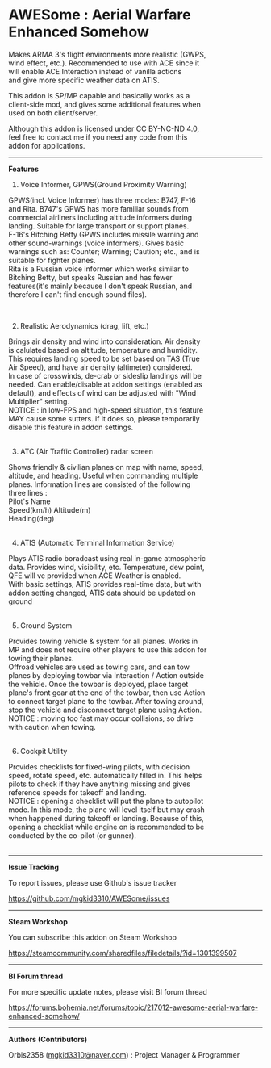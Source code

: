 # AWESome : Aerial Warfare Enhanced Somehow  

Makes ARMA 3's flight environments more realistic (GWPS,  
wind effect, etc.). Recommended to use with ACE since it  
will enable ACE Interaction instead of vanilla actions  
and give more specific weather data on ATIS.  

This addon is SP/MP capable and basically works as a  
client-side mod, and gives some additional features when  
used on both client/server.  

Although this addon is licensed under CC BY-NC-ND 4.0,  
feel free to contact me if you need any code from this  
addon for applications.  

----------------

**Features**  

1. Voice Informer, GPWS(Ground Proximity Warning)  

GPWS(incl. Voice Informer) has three modes: B747, F-16  
and Rita. B747's GPWS has more familiar sounds from  
commercial airliners including altitude informers during  
landing. Suitable for large transport or support planes.  
F-16's Bitching Betty GPWS includes missile warning and  
other sound-warnings (voice informers). Gives basic  
warnings such as: Counter; Warning; Caution; etc., and is  
suitable for fighter planes.  
Rita is a Russian voice informer which works similar to  
Bitching Betty, but speaks Russian and has fewer  
features(it's mainly because I don't speak Russian, and  
therefore I can't find enough sound files).  

&nbsp;

2. Realistic Aerodynamics (drag, lift, etc.)  

Brings air density and wind into consideration. Air density  
is calulated based on altitude, temperature and humidity.  
This requires landing speed to be set based on TAS (True  
Air Speed), and have air density (altimeter) considered.  
In case of crosswinds, de-crab or sideslip landings will be  
needed. Can enable/disable at addon settings (enabled as  
default), and effects of wind can be adjusted with "Wind  
Multiplier" setting.  
NOTICE : in low-FPS and high-speed situation, this feature  
MAY cause some sutters. if it does so, please temporarily  
disable this feature in addon settings.  
&nbsp;

3. ATC (Air Traffic Controller) radar screen  

Shows friendly & civilian planes on map with name, speed,  
altitude, and heading. Useful when commanding multiple  
planes. Information lines are consisted of the following  
three lines :  
Pilot's Name  
Speed(km/h) Altitude(m)  
Heading(deg)  
&nbsp;

4. ATIS (Automatic Terminal Information Service)  

Plays ATIS radio boradcast using real in-game atmospheric  
data. Provides wind, visibility, etc. Temperature, dew point,  
QFE will ve provided when ACE Weather is enabled.  
With basic settings, ATIS provides real-time data, but with  
addon setting changed, ATIS data should be updated on  
ground  
&nbsp;

5. Ground System  

Provides towing vehicle & system for all planes. Works in  
MP and does not require other players to use this addon for  
towing their planes.  
Offroad vehicles are used as towing cars, and can tow  
planes by deploying towbar via Interaction / Action outside  
the vehicle. Once the towbar is deployed, place target  
plane's front gear at the end of the towbar, then use Action  
to connect target plane to the towbar. After towing around,  
stop the vehicle and disconnect target plane using Action.  
NOTICE : moving too fast may occur collisions, so drive  
with caution when towing.  
&nbsp;

6. Cockpit Utility  

Provides checklists for fixed-wing pilots, with decision  
speed, rotate speed, etc. automatically filled in. This helps  
pilots to check if they have anything missing and gives  
reference speeds for takeoff and landing.  
NOTICE : opening a checklist will put the plane to autopilot  
mode. In this mode, the plane will level itself but may crash  
when happened during takeoff or landing. Because of this,  
opening a checklist while engine on is recommended to be  
conducted by the co-pilot (or gunner).  
&nbsp;

----------------

**Issue Tracking**  

To report issues, please use Github's issue tracker  

https://github.com/mgkid3310/AWESome/issues  

----------------

**Steam Workshop**  

You can subscribe this addon on Steam Workshop  

https://steamcommunity.com/sharedfiles/filedetails/?id=1301399507  

----------------

**BI Forum thread**  

For more specific update notes, please visit BI forum thread  

https://forums.bohemia.net/forums/topic/217012-awesome-aerial-warfare-enhanced-somehow/  

----------------

**Authors (Contributors)**  

Orbis2358 (mgkid3310@naver.com) : Project Manager & Programmer  
